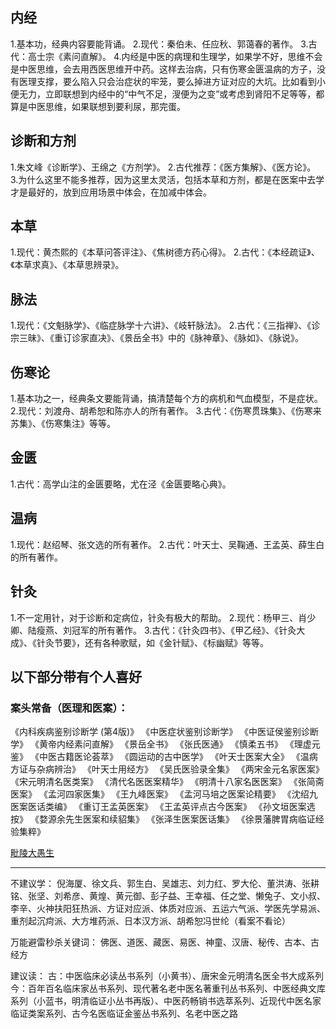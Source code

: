 
## 内经

1.基本功，经典内容要能背诵。
2.现代：秦伯未、任应秋、郭蔼春的著作。
3.古代：高士宗《素问直解》。
4.内经是中医的病理和生理学，如果学不好，思维不会是中医思维，会去用西医思维开中药。这样去治病，只有伤寒金匮温病的方子，没有医理支撑，要么陷入只会治症状的牢笼，要么掉进方证对应的大坑。比如看到小便无力，立即联想到内经中的“中气不足，溲便为之变”或考虑到肾阳不足等等，都算是中医思维，如果联想到要利尿，那完蛋。

## 诊断和方剂

1.朱文峰《诊断学》、王绵之《方剂学》。
2.古代推荐：《医方集解》、《医方论》。
3.为什么这里不能多推荐，因为这里太灵活，包括本草和方剂，都是在医案中去学才是最好的，放到应用场景中体会，在加减中体会。

## 本草

1.现代：黄杰熙的《本草问答评注》、《焦树德方药心得》。
2.古代：《本经疏证》、《本草求真》、《本草思辨录》。

## 脉法

1.现代：《文魁脉学》、《临症脉学十六讲》、《岐轩脉法》。
2.古代：《三指禅》、《诊宗三昧》、《重订诊家直决》、《景岳全书》中的《脉神章》、《脉如》、《脉说》。

## 伤寒论

1.基本功之一，经典条文要能背诵，搞清楚每个方的病机和气血模型，不是症状。
2.现代：刘渡舟、胡希恕和陈亦人的所有著作。
3.古代：《伤寒贯珠集》、《伤寒来苏集》、《伤寒集注》等等。

## 金匮

1.古代：高学山注的金匮要略，尤在泾《金匮要略心典》。

## 温病

1.现代：赵绍琴、张文选的所有著作。
2.古代：叶天士、吴鞠通、王孟英、薛生白的所有著作。

## 针灸

1.不一定用针，对于诊断和定病位，针灸有极大的帮助。
2.现代：杨甲三、肖少卿、陆瘦燕、刘冠军的所有著作。
3.古代：《针灸四书》、《甲乙经》、《针灸大成》、《针灸节要》，还有各种歌赋，如《金针赋》、《标幽赋》等等。

## 以下部分带有个人喜好

### 案头常备（医理和医案）：

《内科疾病鉴别诊断学 (第4版)》
《中医症状鉴别诊断学》
《中医证侯鉴别诊断学》
《黄帝内经素问直解》
《景岳全书》
《张氏医通》
《慎柔五书》
《理虚元鉴》
《中医古籍医论荟萃》
《圆运动的古中医学》
《叶天士医案大全》
《温病方证与杂病辨治》
《叶天士用经方》
《吴氏医验录全集》
《两宋金元名家医案》
《宋元明清名医类案》
《清代名医医案精华》
《明清十八家名医医案》
《张简斋医案》
《孟河四家医集》
《王九峰医案》
《孟河马培之医案论精要》
《沈绍九医案医话类编》
《重订王孟英医案》
《王孟英评点古今医案》
《孙文垣医案选按》
《婺源余先生医案和续貂集》
《张泽生医案医话集》
《徐景藩脾胃病临证经验集粹》

[毗陵大愚生](https://github.com/hpcex/Miscellaneous/issues/89)



---
不建议学：
倪海厦、徐文兵、郭生白、吴雄志、刘力红、罗大伦、董洪涛、张耕铭、张坚、刘希彦、黄煌、黄元御、彭子益、王幸福、任之堂、懒兔子、文小叔、李辛、火神扶阳狂热派、方证对应派、体质对应派、五运六气派、学医先学易派、重剂起沉疴派、大方堆药派、日本汉方派、胡希恕冯世纶（看案不看论）


万能避雷秒杀关键词：
佛医、道医、藏医、易医、神童、汉唐、秘传、古本、古经方


建议读：
古：中医临床必读丛书系列（小黄书）、唐宋金元明清名医全书大成系列
今：百年百名临床家丛书系列、现代著名老中医名著重刊丛书系列、中医经典文库系列（小蓝书，明清临证小丛书再版）、中医药畅销书选萃系列、近现代中医名家临证类案系列、古今名医临证金鉴丛书系列、名老中医之路
